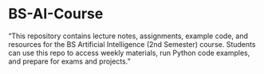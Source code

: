 # BS-AI-Course
“This repository contains lecture notes, assignments, example code, and resources for the BS Artificial Intelligence (2nd Semester) course. Students can use this repo to access weekly materials, run Python code examples, and prepare for exams and projects.”
